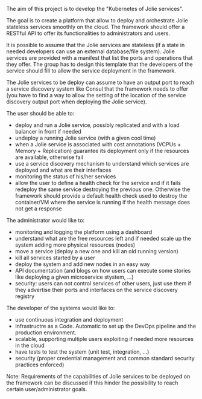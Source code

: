 The aim of this project is to develop the "Kubernetes of Jolie services".

The goal is to create a platform that allow to deploy and orchestrate Jolie
stateless services smoothly on the cloud. The framework should offer a RESTful
API to offer its functionalities to administrators and users.

It is possible to assume that the Jolie services are stateless (if a state in
needed developers can use an external database/file system). Jolie services are
provided with a manifest that list the ports and operations that they offer. The
group has to design this template that the developers of the service should fill
to allow the service deployment in the framework.

The Jolie services to be deploy can assume to have an output port to reach a
service discovery system like Consul that the framework needs to offer (you have
to find a way to allow the setting of the location of the service discovery
output port when deploying the Jolie service).

The user should be able to:
* deploy and run a Jolie service, possibly replicated and with a load balancer
  in front if needed
* undeploy a running Jolie service (with a given cool time)
* when a Jolie service is associated with cost annotations (VCPUs + Memory +
  Replication) guarantee its deployment only if the resources are available,
  otherwise fail
* use a service discovery mechanism to understand which services are deployed
  and what are their interfaces
* monitoring the status of his/her services
* allow the user to define a health check for the service and if it fails
  redeploy the same service destroying the previous one. Otherwise the framework
  should provide a default health check used to destroy the container/VM where
  the service is running if the health message does not get a response
  
The administrator would like to:
* monitoring and logging the platform using a dashboard
* understand what are the free resources left and if needed scale up the system
  adding more physical resources (nodes)
* move a service (deploy a new one and kill an old running version)
* kill all services started by a user
* deploy the system and add new nodes in an easy way
* API documentation (and blogs on how users can execute some stories like
  deploying a given microservice stystem, ...)
* security: users can not control services of other users, just use them if they
  advertise their ports and interfaces on the service discovery registry

The developer of the systems would like to:
* use continuous integration and deployment
* Infrastructre as a Code. Automatic to set up the DevOps pipeline and the
  production environment.
* scalable, supporting multiple users exploiting if needed more resources in the
  cloud
* have tests to test the system (unit test, integration, ...)
* security (proper credential management and common standard security practices
  enforced)

Note: Requirements of the capabilities of Jolie services to be deployed on the
framework can be discussed if this hinder the possibility to reach certain
user/administrator goals.

